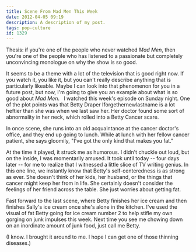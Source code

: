 ```yaml
---
title: Scene From Mad Men This Week
date: 2012-04-05 09:19
description: A description of my post.
tags: pop-culture
id: 1329
---
```

Thesis: if you're one of the people who never watched <i>Mad Men</i>, then you're one of the people who has listened to a passionate but completely unconvincing monologue on why the show is so good.

It seems to be a theme with a lot of the television that is good right now.  If you watch it, you like it, but you can't really describe anything that is particularly likeable.  Maybe I can look into that phenomenon for you in a future post, but now, I'm going to give you an example about what is so good about <i>Mad Men</i>.
<span class="spanEndPreview">&nbsp;</span>
I watched this week's episode on Sunday night.  One of the plot points was that Betty Draper Iforgethernewlastname is a lot heftier than she was when we last saw her.  Her doctor found some sort of abnormality in her neck, which rolled into a Betty Cancer scare.  

In once scene, she runs into an old acquaintance at the cancer doctor's office, and they end up going to lunch.  While at lunch with her fellow cancer patient, she says gloomily, "I've got the only kind that makes you fat."

At the time it played, it struck me as humorous.  I didn't chuckle out loud, but on the inside, I was momentarily amused.  It took until today -- four days later -- for me to realize that I witnessed a little slice of TV writing genius.  In this one line, we instantly know that Betty's self-centeredness is as strong as ever.  She doesn't think of her kids, her husband, or the things that cancer might keep her from in life.  She certainly doesn't consider the feelings of her friend across the table.  She just worries about getting fat.

Fast forward to the last scene, where Betty finishes her ice cream and then finishes Sally's ice cream once she's alone in the kitchen.  I've used the visual of fat Betty going for ice cream number 2 to help stifle my own gorging on junk impulses this week.  Next time you see me chowing down on an inordinate amount of junk food, just call me Betty.

(I know.  I brought it around to me.  I hope I can get one of those thinning diseases.)